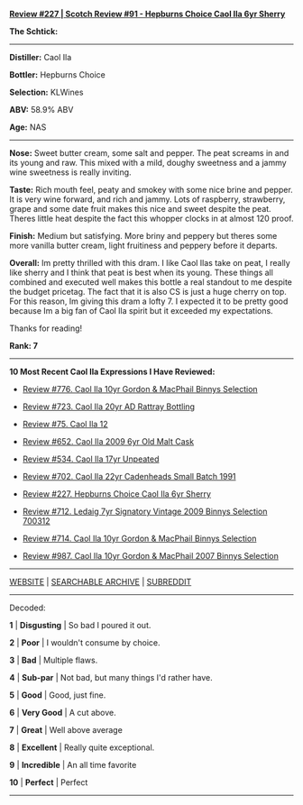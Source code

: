 
[**Review #227 | Scotch Review #91 - Hepburns Choice Caol Ila 6yr Sherry**]( https://t8ke.review/review-227-caol-ila-6yr-sherry-hepburns-choice/)

**The Schtick:** 

-----

**Distiller:** Caol Ila

**Bottler:** Hepburns Choice

**Selection:** KLWines

**ABV:** 58.9% ABV

**Age:** NAS 

-----

**Nose:**  Sweet butter cream, some salt and pepper. The peat screams in and its young and raw. This mixed with a mild, doughy sweetness and a jammy wine sweetness is really inviting.

**Taste:** Rich mouth feel, peaty and smokey with some nice brine and pepper. It is very wine forward, and rich and jammy. Lots of raspberry, strawberry, grape and some date fruit makes this nice and sweet despite the peat. Theres little heat despite the fact this whopper clocks in at almost 120 proof.

**Finish:** Medium but satisfying. More briny and peppery but theres some more vanilla butter cream, light fruitiness and peppery before it departs.

**Overall:** Im pretty thrilled with this dram. I like Caol Ilas take on peat, I really like sherry and I think that peat is best when its young. These things all combined and executed well makes this bottle a real standout to me despite the budget pricetag. The fact that it is also CS is just a huge cherry on top. For this reason, Im giving this dram a lofty 7. I expected it to be pretty good because Im a big fan of Caol Ila spirit but it exceeded my expectations.

Thanks for reading!

**Rank: 7**

----- 

**10 Most Recent Caol Ila Expressions I Have Reviewed:** 

- [Review #776. Caol Ila 10yr Gordon &amp; MacPhail Binnys Selection]( https://t8ke.review/review-776-caol-ila-10yr-gordon-macphail-binnys-selection/) 

- [Review #723. Caol Ila 20yr AD Rattray Bottling]( https://t8ke.review/review-723-caol-ila-20yr-ad-rattray-selection/) 

- [Review #75. Caol Ila 12]( https://t8ke.review/review-75-caol-ila-12yy/) 

- [Review #652. Caol Ila 2009 6yr Old Malt Cask]( https://t8ke.review/review-652-caol-ila-6yr-2009-old-malt-cask-12936/) 

- [Review #534. Caol Ila 17yr Unpeated]( https://t8ke.review/review-534-caol-ila-unpeated-17yr/) 

- [Review #702. Caol Ila 22yr Cadenheads Small Batch 1991]( https://t8ke.review/review-702-del-maguey-arroqueno/) 

- [Review #227. Hepburns Choice Caol Ila 6yr Sherry]( https://t8ke.review/review-227-caol-ila-6yr-sherry-hepburns-choice/) 

- [Review #712. Ledaig 7yr Signatory Vintage 2009 Binnys Selection 700312]( https://t8ke.review/review-712-ledaig-7yr-signatory-vintage-2009-binnys-selection/) 

- [Review #714. Caol Ila 10yr Gordon &amp; MacPhail Binnys Selection]( https://t8ke.review/review-714-caol-ila-10yr-gordon-macphail-binnys-selection/) 

- [Review #987. Caol Ila 10yr Gordon &amp; MacPhail 2007 Binnys Selection]( https://t8ke.review/review-987-caol-ila-10yr-gordon-macphail-2007-binnys-selection/) 

-----

[WEBSITE](https://t8ke.review) | [SEARCHABLE ARCHIVE](https://t8ke.review/review-archive/) | [SUBREDDIT](https://reddit.com/r/t8kereviews)

-----

Decoded:

**1** | **Disgusting** | So bad I poured it out.

**2** | **Poor** | I wouldn't consume by choice.

**3** | **Bad** | Multiple flaws.

**4** | **Sub-par** | Not bad, but many things I'd rather have.

**5** | **Good** | Good, just fine.

**6** | **Very Good** | A cut above.

**7** | **Great** | Well above average

**8** | **Excellent** | Really quite exceptional.

**9** | **Incredible** | An all time favorite

**10** | **Perfect** | Perfect

----

